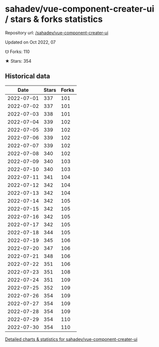 # sahadev/vue-component-creater-ui / stars & forks statistics

Repository url: [/sahadev/vue-component-creater-ui](https://github.com/sahadev/vue-component-creater-ui)

Updated on Oct 2022, 07

☋ Forks: 110

★ Stars: 354

## Historical data
| Date | Stars | Forks |
|------|-------|-------|
| 2022-07-01 | 337 | 101 | 
| 2022-07-02 | 337 | 101 | 
| 2022-07-03 | 338 | 101 | 
| 2022-07-04 | 339 | 102 | 
| 2022-07-05 | 339 | 102 | 
| 2022-07-06 | 339 | 102 | 
| 2022-07-07 | 339 | 102 | 
| 2022-07-08 | 340 | 102 | 
| 2022-07-09 | 340 | 103 | 
| 2022-07-10 | 340 | 103 | 
| 2022-07-11 | 341 | 104 | 
| 2022-07-12 | 342 | 104 | 
| 2022-07-13 | 342 | 104 | 
| 2022-07-14 | 342 | 105 | 
| 2022-07-15 | 342 | 105 | 
| 2022-07-16 | 342 | 105 | 
| 2022-07-17 | 342 | 105 | 
| 2022-07-18 | 344 | 105 | 
| 2022-07-19 | 345 | 106 | 
| 2022-07-20 | 347 | 106 | 
| 2022-07-21 | 348 | 106 | 
| 2022-07-22 | 351 | 106 | 
| 2022-07-23 | 351 | 108 | 
| 2022-07-24 | 351 | 109 | 
| 2022-07-25 | 352 | 109 | 
| 2022-07-26 | 354 | 109 | 
| 2022-07-27 | 354 | 109 | 
| 2022-07-28 | 354 | 109 | 
| 2022-07-29 | 354 | 110 | 
| 2022-07-30 | 354 | 110 | 


[Detailed charts & statistics for sahadev/vue-component-creater-ui](https://reviewgithub.com/rep/sahadev/vue-component-creater-ui)
